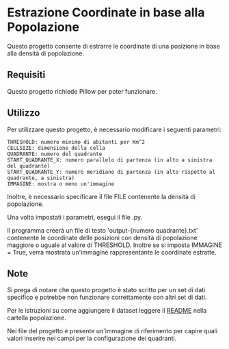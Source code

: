 # Estrazione Coordinate in base alla Popolazione

Questo progetto consente di estrarre le coordinate di una posizione in base alla densità di popolazione.

## Requisiti

Questo progetto richiede Pillow per poter funzionare.

## Utilizzo

Per utilizzare questo progetto, è necessario modificare i seguenti parametri:

    THRESHOLD: numero minimo di abitanti per Km^2
    CELLSIZE: dimensione della cella
    QUADRANTE: numero del quadrante
    START_QUADRANTE_X: numero parallelo di partenza (in alto a sinistra del quadrante)
    START_QUADRANTE_Y: numero meridiano di partenza (in alto rispetto al quadrante, a sinistra)
    IMMAGINE: mostra o meno un'immagine

Inoltre, è necessario specificare il file FILE contenente la densità di popolazione.

Una volta impostati i parametri, esegui il file .py. 

Il programma creerà un file di testo 'output-{numero quadrante}.txt' contenente le coordinate delle posizioni con densità di popolazione maggiore o uguale al valore di THRESHOLD. Inoltre se si imposta IMMAGINE = True, verrà mostrata un'immagine rappresentante le coordinate estratte.

## Note

Si prega di notare che questo progetto è stato scritto per un set di dati specifico e potrebbe non funzionare correttamente con altri set di dati.

Per le istruzioni su come aggiungere il dataset leggere il [README](https://github.com/emanuele-toma/GeoPopulation/popolazione/README.txt) nella cartella popolazione.

Nei file del progetto è presente un'immagine di riferimento per capire quali valori inserire nei campi per la configurazione dei quadranti.